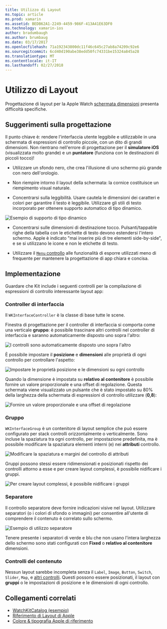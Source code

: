 ```yaml
---
title: Utilizzo di Layout
ms.topic: article
ms.prod: xamarin
ms.assetid: BEDB62A1-2249-4459-986F-413A41E63DF0
ms.technology: xamarin-ios
author: bradumbaugh
ms.author: brumbaug
ms.date: 03/17/2017
ms.openlocfilehash: 71a192343800dc11f46c645c27ab8a74209c92e6
ms.sourcegitcommit: 6cd40d190abe38edd50fc74331be15324a845a28
ms.translationtype: MT
ms.contentlocale: it-IT
ms.lasthandoff: 02/27/2018
---
```

# <a name="working-with-layout"></a>Utilizzo di Layout

Progettazione di layout per la Apple Watch [schermata dimensioni](~/ios/watchos/app-fundamentals/screen-sizes.md) presenta difficoltà specifiche.

## <a name="design-tips"></a>Suggerimenti sulla progettazione

Il punto chiave è: rendere l'interfaccia utente leggibile e utilizzabile in una schermata di espressioni di controllo piccole, con un dito di grandi dimensioni. Non rientrano nell'errore di progettazione per il **simulatore iOS** (visualizzata molto grande) e un **puntatore** (funziona con le destinazioni di piccoli tocco)!

- Utilizzare un sfondo nero, che crea l'illusione di uno schermo più grande con nero dell'orologio.

- Non riempire intorno il layout della schermata: la cornice costituisce un riempimento visual naturale.

- Concentrarsi sulla leggibilità. Usare cautela le dimensioni dei caratteri e colori per garantire il testo è leggibile. Utilizzare gli stili di testo incorporato per ottenere supporto automatico di tipo dinamico.

![](layout-images/type.png "Esempio di supporto di tipo dinamico")

- Concentrarsi sulle dimensioni di destinazione tocco. Pulsanti/tappable righe della tabella con le etichette di testo devono estendersi l'intero schermo. Apple è indicato "mai inserire più di tre elementi side-by-side", e se si utilizzano le icone e non le etichette di testo.

- Utilizzare il [ `Menu` controllo](~/ios/watchos/user-interface/menu.md) alle funzionalità di esporre utilizzati meno di frequente per mantenere la progettazione di app chiara e concisa.


## <a name="implementation"></a>Implementazione

Guardare che Kit include i seguenti controlli per la compilazione di espressioni di controllo interessante layout app:

### <a name="interface-controller"></a>Controller di interfaccia

Il `WKInterfaceController` è la classe di base tutte le scene.

Finestra di progettazione per il controller di interfaccia si comporta come una verticale **gruppo**: è possibile trascinare altri controlli nel controller di interfaccia e saranno automaticamente disposto uno sopra l'altro:

![](layout-images/controller-scene.png "I controlli sono automaticamente disposto uno sopra l'altro")

È possibile impostare il **posizione** e **dimensioni** alle proprietà di ogni controllo per controllare l'aspetto:

![](layout-images/positionsize-attributes.png "Impostare le proprietà posizione e le dimensioni su ogni controllo")

Quando la dimensione è impostata su **relativo al contenitore** è possibile fornire un valore proporzionale e una offset di regolazione. Questa schermata viene visualizzato un pulsante che è stato impostato su 80% della larghezza della schermata di espressioni di controllo utilizzare (**0,8**):

![](layout-images/button-attributes.png "Fornire un valore proporzionale e una offset di regolazione")


### <a name="group"></a>Gruppo

`WKInterfaceGroup` è un contenitore di layout semplice che può essere configurato per stack controlli orizzontalmente o verticalmente. Sono incluse la spaziatura tra ogni controllo, per impostazione predefinita, ma è possibile modificare la spaziatura elementi interni (e) nei **attributi** controllo.

![](layout-images/group-attributes.png "Modificare la spaziatura e margini del controllo di attributi")

Gruppi possono stessi essere ridimensionati e posizionati rispetto dei controlli attorno a esse e per creare layout complessi, è possibile nidificare i gruppi.

![](layout-images/group-scene.png "Per creare layout complessi, è possibile nidificare i gruppi")


### <a name="separator"></a>Separatore

Il controllo separatore deve fornire indicazioni visive nel layout. Utilizzare separatori (o i colori di sfondo o immagini) per consentire all'utente di comprendere il contenuto è correlato sullo schermo.

![](layout-images/separator-scene.png "Esempio di utilizzo separatore")

Tenere presente i separatori di verde e blu che non usano l'intera larghezza dello schermo sono stati configurati con **Fixed** o **relativo al contenitore** dimensioni.

### <a name="content-controls"></a>Controlli del contenuto

Nessun layout sarebbe incompleta senza il `Label`, `Image`, `Button`, `Switch`, `Slider`, `Map`, e [altri controlli](~/ios/watchos/user-interface/index.md).
Questi possono essere posizionati, il layout con **gruppi** o le impostazioni di posizione e le dimensioni di ogni controllo.



## <a name="related-links"></a>Collegamenti correlati

- [WatchKitCatalog (esempio)](https://developer.xamarin.com/samples/monotouch/WatchKit/WatchKitCatalog/)
- [Riferimento di Layout di Apple](https://developer.apple.com/library/prerelease/ios/documentation/UserExperience/Conceptual/WatchHumanInterfaceGuidelines/Layout.html)
- [Colore & tipografia Apple di riferimento](https://developer.apple.com/library/prerelease/ios/documentation/UserExperience/Conceptual/WatchHumanInterfaceGuidelines/ColorandTypography.html)

